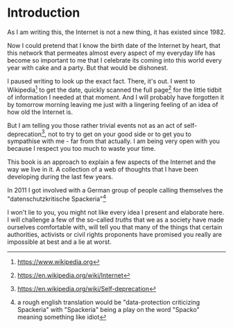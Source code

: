 # Introduction

As I am writing this, the Internet is not a new thing, it has existed since 1982. 

Now I could pretend that I know the birth date of the Internet by heart, that this network that permeates almost every aspect of my everyday life has become so important to me that I celebrate its coming into this world every year with cake and a party. But that would be dishonest. 

I paused writing to look up the exact fact. There, it's out. I went to Wikipedia[^wiki1] to get the date, quickly scanned the full page[^wikiInternet] for the little tidbit of information I needed at that moment. And I will probably have forgotten it by tomorrow morning leaving me just with a lingering feeling of an idea of how old the Internet is.

But I am telling you those rather trivial events not as an act of self-deprecation[^wikideprecation], not to try to get on your good side or to get you to sympathise with me - far from that actually. I am being very open with you because I respect you too much to waste your time.

This book is an approach to explain a few aspects of the Internet and the way we live in it. A collection of a web of thoughts that I have been developing during the last few years.

In 2011 I got involved with a German group of people calling themselves the "datenschutzkritische Spackeria"[^spackeria]



I won't lie to you, you might not like every idea I present and elaborate here. I will challenge a few of the so-called *truths* that we as a society have made ourselves comfortable with, will tell you that many of the things that certain authorities, activists or civil rights proponents have promised you really are impossible at best and a lie at worst.


[^wiki1]: https://www.wikipedia.org
[^wikiInternet]: https://en.wikipedia.org/wiki/Internet
[^wikideprecation]: https://en.wikipedia.org/wiki/Self-deprecation
[^spackeria]: a rough english translation would be "data-protection criticizing Spackeria" with "Spackeria" being a play on the word "Spacko" meaning something like idiot
